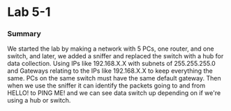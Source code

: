 # Lab 5-1

### Summary
We started the lab by making a network with 5 PCs, one router, and one switch, and later, we added a sniffer and replaced the switch with a hub for data collection. Using IPs like 192.168.X.X with subnets of 255.255.255.0 and Gateways relating to the IPs like 192.168.X.X to keep everything the same. PCs on the same switch must have the same default gateway. Then when we use the sniffer it can identify the packets going to and from HELLO! to PING ME! and we can see data switch up depending on if we're using a hub or switch.

